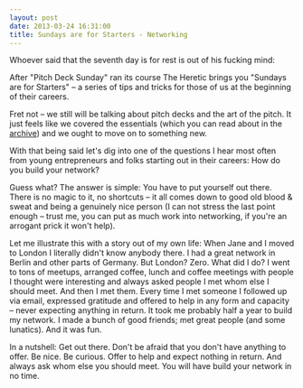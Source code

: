 ```yaml
---
layout: post
date: 2013-03-24 16:31:00
title: Sundays are for Starters - Networking
---
```

Whoever said that the seventh day is for rest is out of his fucking mind:

After "Pitch Deck Sunday" ran its course The Heretic brings you "Sundays are for Starters" – a series of tips and tricks for those of us at the beginning of their careers.

Fret not – we still will be talking about pitch decks and the art of the pitch. It just feels like we covered the essentials (which you can read about in the [archive](http://theheretic.me/archive/)) and we ought to move on to something new.

With that being said let's dig into one of the questions I hear most often from young entrepreneurs and folks starting out in their careers: How do you build your network?

Guess what? The answer is simple: You have to put yourself out there. There is no magic to it, no shortcuts – it all comes down to good old blood & sweat and being a genuinely nice person (I can not stress the last point enough – trust me, you can put as much work into networking, if you're an arrogant prick it won't help).

Let me illustrate this with a story out of my own life: When Jane and I moved to London I literally didn't know anybody there. I had a great network in Berlin and other parts of Germany. But London? Zero. What did I do? I went to tons of meetups, arranged coffee, lunch and coffee meetings with people I thought were interesting and always asked people I met whom else I should meet. And then I met them. Every time I met someone I followed up via email, expressed gratitude and offered to help in any form and capacity – never expecting anything in return. It took me probably half a year to build my network. I made a bunch of good friends; met great people (and some lunatics). And it was fun.

In a nutshell: Get out there. Don't be afraid that you don't have anything to offer. Be nice. Be curious. Offer to help and expect nothing in return. And always ask whom else you should meet. You will have build your network in no time.